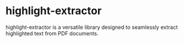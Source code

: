 # highlight-extractor
highlight-extractor is a versatile library designed to seamlessly extract highlighted text from PDF documents. 

